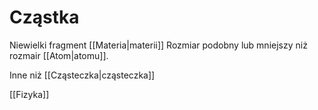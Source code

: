 # Cząstka
Niewielki fragment [[Materia|materii]]
Rozmiar podobny lub mniejszy niż rozmair [[Atom|atomu]].

Inne niż [[Cząsteczka|cząsteczka]]

[[Fizyka]]